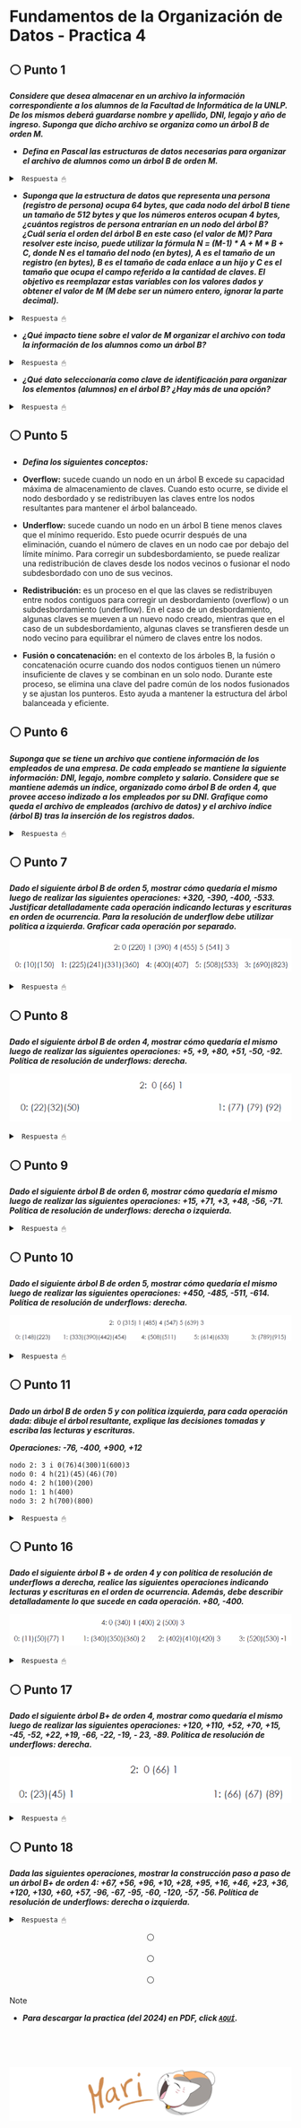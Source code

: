 # Fundamentos de la Organización de Datos - Practica 4


## ⚪ Punto 1

***Considere que desea almacenar en un archivo la información correspondiente a los alumnos de la Facultad de Informática de la UNLP. De los mismos deberá guardarse nombre y apellido, DNI, legajo y año de ingreso. Suponga que dicho archivo se organiza como un árbol B de orden M.***

* ***Defina en Pascal las estructuras de datos necesarias para organizar el archivo de alumnos como un árbol B de orden M.***

<details><summary> <code> Respuesta 🖱 </code></summary><br>

~~~
const 
    M = x; {x es el orden del árbol}
type
    dato = record 
        nomApe: string[30];
        dni: longint;
        legajo: integer;
        anioIng: integer;
    end;
    nodo = record
        cant_claves: integer;
        claves: array [1..M-1] of integer;
        enlaces: array [1..M-1] of integer;
        hijos: array [1..M] of integer;
    end;
    archivoDatos = file of dato;
    arbolB = file of nodo;
~~~

</details>

* ***Suponga que la estructura de datos que representa una persona (registro de persona) ocupa 64 bytes, que cada nodo del árbol B tiene un tamaño de 512 bytes y que los números enteros ocupan 4 bytes, ¿cuántos registros de persona entrarían en un nodo del árbol B? ¿Cuál sería el orden del árbol B en este caso (el valor de M)? Para resolver este inciso, puede utilizar la fórmula N = (M-1) * A + M * B + C, donde N es el tamaño del nodo (en bytes), A es el tamaño de un registro (en bytes), B es el tamaño de cada enlace a un hijo y C es el tamaño que ocupa el campo referido a la cantidad de claves. El objetivo es reemplazar estas variables con los valores dados y obtener el valor de M (M debe ser un número entero, ignorar la parte decimal).***

<details><summary> <code> Respuesta 🖱 </code></summary><br>

~~~
N = tamaño del nodo en bytes ......... 512 bytes

A = tamaño del registro en bytes ..... 64 bytes

B = tamaño del enlace ................ 4 bytes

C = tamaño que ocupa cant_claves ..... (M-1-1) * 4 bytes = (M-2) * 4 bytes

FORMULA --> N = (M - 1) * A + M * B + C

            512 bytes = (M - 1) * 64 bytes + M * 4 bytes + (M - 2) * 4 bytes

            512 bytes + 64 bytes + 8 bytes = M * (64 bytes + 4 bytes + 4 bytes)

            M = 584 bytes / 72 bytes

            M = 8

RTA. El orden del árbol B en este caso sería de M = 8
~~~

</details>

* ***¿Qué impacto tiene sobre el valor de M organizar el archivo con toda la información de los alumnos como un árbol B?***

<details><summary> <code> Respuesta 🖱 </code></summary><br>

Organizar un archivo con toda la información como un árbol B puede tener varios impactos en el valor de M y en el rendimiento general del sistema:

**Búsqueda eficiente:** Los árboles B están diseñados para mantener un equilibrio entre la profundidad del árbol y el número de nodos por nivel, lo que permite búsquedas eficientes. Si el archivo se organiza como un árbol B, las operaciones de búsqueda, inserción y eliminación pueden realizarse en tiempo logarítmico en relación con el número de registros en el archivo, lo que mejora la eficiencia en comparación con otras estructuras de datos no balanceadas.

**Utilización eficiente del espacio:** Los árboles B tienen un alto grado de ocupación, lo que significa que los nodos están bastante llenos. Esto puede llevar a una mejor utilización del espacio en comparación con otras estructuras de datos, especialmente en archivos grandes con muchos registros.

**Costo de mantenimiento:** Sin embargo, mantener un árbol B puede ser costoso en términos de operaciones de inserción y eliminación, ya que estas operaciones pueden requerir reequilibrar el árbol, lo que implica redistribuir los elementos en los nodos y posiblemente dividir o fusionar nodos. El valor de M (el orden del árbol B) influye en la frecuencia y la gravedad de estas operaciones de reequilibrio. Un M más grande puede reducir la frecuencia de reequilibrio pero puede aumentar el tamaño de los nodos y, por lo tanto, el consumo de memoria.

**Optimización del acceso a disco:** Los árboles B también pueden ser útiles para optimizar el acceso a disco, ya que tienden a agrupar los datos de manera más compacta, lo que puede reducir la cantidad de operaciones de E/S (entrada/salida) necesarias para acceder a los datos dispersos en el archivo.

En resumen, organizar el archivo como un árbol B puede mejorar la eficiencia de las operaciones de búsqueda y acceso a datos, pero puede requerir un mayor costo de mantenimiento y una consideración cuidadosa del valor de M para optimizar el rendimiento en términos de espacio y tiempo de ejecución.

</details>

* ***¿Qué dato seleccionaría como clave de identificación para organizar los elementos (alumnos) en el árbol B? ¿Hay más de una opción?***

<details><summary> <code> Respuesta 🖱 </code></summary><br>

Podría ser el DNI o el legajo.

</details>

## ⚪ Punto 5

* ***Defina los siguientes conceptos:***

* **Overflow:** sucede cuando un nodo en un árbol B excede su capacidad máxima de  almacenamiento de claves. Cuando esto ocurre, se divide el nodo desbordado y se redistribuyen las claves entre los nodos resultantes para mantener el árbol balanceado.

* **Underflow:** sucede cuando un nodo en un árbol B tiene menos claves que el mínimo requerido. Esto puede ocurrir después de una eliminación, cuando el número de claves en un nodo cae por debajo del límite mínimo. Para corregir un subdesbordamiento, se puede realizar una redistribución de claves desde los nodos vecinos o fusionar el nodo subdesbordado con uno de sus vecinos.

* **Redistribución:** es un proceso en el que las claves se redistribuyen entre nodos contiguos para corregir un desbordamiento (overflow) o un subdesbordamiento (underflow). En el caso de un desbordamiento, algunas claves se mueven a un nuevo nodo creado, mientras que en el caso de un subdesbordamiento, algunas claves se transfieren desde un nodo vecino para equilibrar el número de claves entre los nodos.

* **Fusión o concatenación:** en el contexto de los árboles B, la fusión o concatenación ocurre cuando dos nodos contiguos tienen un número insuficiente de claves y se combinan en un solo nodo. Durante este proceso, se elimina una clave del padre común de los nodos fusionados y se ajustan los punteros. Esto ayuda a mantener la estructura del árbol balanceada y eficiente.

</details>

## ⚪ Punto 6

***Suponga que se tiene un archivo que contiene información de los empleados de una empresa. De cada empleado se mantiene la siguiente información: DNI, legajo, nombre completo y salario. Considere que se mantiene además un índice, organizado como árbol B de orden 4, que provee acceso indizado a los empleados por su DNI. Grafique como queda el archivo de empleados (archivo de datos) y el archivo índice (árbol B) tras la inserción de los registros dados.***

<details><summary> <code> Respuesta 🖱 </code></summary><br>

Click [<code>AQUI</code>](/practica4/ejercicio06.pdf) para ver el árbol graficado.

</details>

## ⚪ Punto 7

***Dado el siguiente árbol B de orden 5, mostrar cómo quedaría el mismo luego de realizar las siguientes operaciones: +320, -390, -400, -533. Justificar detalladamente cada operación indicando lecturas y escrituras en orden de ocurrencia. Para la resolución de underflow debe utilizar política a izquierda. Graficar cada operación por separado.***

![imagen](/recursos/img01.png)

<details><summary> <code> Respuesta 🖱 </code></summary><br>

Click [<code>AQUI</code>](/practica4/ejercicio07.pdf) para ver el árbol graficado.

</details>

## ⚪ Punto 8

***Dado el siguiente árbol B de orden 4, mostrar cómo quedaría el mismo luego de realizar las siguientes operaciones: +5, +9, +80, +51, -50, -92. Política de resolución de underflows: derecha.***

![imagen](/recursos/img02.png)

<details><summary> <code> Respuesta 🖱 </code></summary><br>

Click [<code>AQUI</code>](/practica4/ejercicio08.pdf) para ver el árbol graficado.

</details>

## ⚪ Punto 9

***Dado el siguiente árbol B de orden 6, mostrar cómo quedaría el mismo luego de realizar las siguientes operaciones: +15, +71, +3, +48, -56, -71. Política de resolución de underflows: derecha o izquierda.***

<details><summary> <code> Respuesta 🖱 </code></summary><br>

Click [<code>AQUI</code>](/practica4/ejercicio09.pdf) para ver el árbol graficado.

</details>

## ⚪ Punto 10

***Dado el siguiente árbol B de orden 5, mostrar cómo quedaría el mismo luego de realizar las siguientes operaciones: +450, -485, -511, -614. Política de resolución de underflows: derecha.***

![imagen](/recursos/img03.png)

<details><summary> <code> Respuesta 🖱 </code></summary><br>

Click [<code>AQUI</code>](/practica4/ejercicio10.pdf) para ver el árbol graficado.

</details>

## ⚪ Punto 11

***Dado un árbol B de orden 5 y con política izquierda, para cada operación dada: dibuje el árbol resultante, explique las decisiones tomadas y escriba las lecturas y escrituras.***

***Operaciones: -76, -400, +900, +12***

~~~
nodo 2: 3 i 0(76)4(300)1(600)3
nodo 0: 4 h(21)(45)(46)(70)
nodo 4: 2 h(100)(200)
nodo 1: 1 h(400)
nodo 3: 2 h(700)(800)
~~~

<details><summary> <code> Respuesta 🖱 </code></summary><br>

Click [<code>AQUI</code>](/practica4/ejercicio11.pdf) para ver el árbol graficado.

</details>

## ⚪ Punto 16

***Dado el siguiente árbol B + de orden 4 y con política de resolución de underflows a derecha, realice las siguientes operaciones indicando lecturas y escrituras en el orden de ocurrencia. Además, debe describir detalladamente lo que sucede en cada operación. +80, -400.***

![imagen](/recursos/img04.png)

<details><summary> <code> Respuesta 🖱 </code></summary><br>

Click [<code>AQUI</code>](/practica4/ejercicio16.pdf) para ver el árbol graficado.

</details>

## ⚪ Punto 17

***Dado el siguiente árbol B+ de orden 4, mostrar como quedaría el mismo luego de realizar las siguientes operaciones: +120, +110, +52, +70, +15, -45, -52, +22, +19, -66, -22, -19, - 23, -89. Política de resolución de underflows: derecha.***

![imagen](/recursos/img05.png)

<details><summary> <code> Respuesta 🖱 </code></summary><br>

Click [<code>AQUI</code>](/practica4/ejercicio17.pdf) para ver el árbol graficado.

</details>

## ⚪ Punto 18

***Dada las siguientes operaciones, mostrar la construcción paso a paso de un árbol B+ de orden 4: +67, +56, +96, +10, +28, +95, +16, +46, +23, +36, +120, +130, +60, +57, -96, -67, -95, -60, -120, -57, -56. Política de resolución de underflows: derecha o izquierda.***

<details><summary> <code> Respuesta 🖱 </code></summary><br>

Arbol B+ - Orden 4 - Política de resolución de underflows: derecha o izquierda.

* **+67 +56 +96**

L/E [+67]= E0

L/E [+56]= L0 E0

L/E [+96]= L0 E0 

~~~
0:(56)(67)(96)-1
~~~

* **+10** --> OVERFLOW en nodo 0. Se genera nodo 1, promoción de clave 67 y nueva raiz (se genera nodo 2). Se incrementa la altura del arbol.

L/E [+10]= L0 E0 E1 E2

~~~
        2:0(67)1
0:(10)(56)1   1:(67)(96)-1
~~~

* **+28 +95**

L/E [+28]= L2 L0 E0

L/E [+95]= L2 L0 E1

~~~
            2:0(67)1
0:(10)(28)(56)1   1:(67)(95)(96)-1
~~~

* **+16** --> OVERFLOW en nodo 0. Se genera nodo 3 y promueve clave 28 a nodo 2.

L/E [+16]= L2 L0 E0 E3 E2

~~~
             2:0(28)3(67)1
0:(10)(16)3   3:(28)(56)1   1:(67)(95)(96)-1
~~~

* **+46 +23**

L/E [+46]= L2 L3 E3

L/E [+23]= L2 L0 E0

~~~
                   2:0(28)3(67)1
0:(10)(16)(23)3   3:(28)(46)(56)1   1:(67)(95)(96)-1
~~~

* **+36** --> OVERFLOW en nodo 3. Se genera nodo 4 y promueve clave 46 a nodo 2.

L/E [+36]= L2 L3 E3 E4 E2

~~~
                    2:0(28)3(46)4(67)1
0:(10)(16)(23)3   3:(28)(36)4   4:(46)(56)1   1:(67)(95)(96)-1
~~~

* **+120** --> OVERFLOW en nodo 1. Se genera nodo 5 y promueve clave 96. Se propaga el OVERFLOW a nodo 2, se genera nodo 6 y promoción de clave 67: Nueva raiz. Se genera nodo 7 e incrementa la altura del arbol.

L/E [+120]= L2 L1 E1 E5 E2 E6 E7

~~~
                                      7:2(67)6
                 2:0(28)3(46)4                        6:1(96)5
0:(10)(16)(23)3   3:(28)(36)4   4:(46)(56)1   1:(67)(95)5   5:(96)(120)-1
~~~

* **+130 +60** 

L/E [+130]= L7 L6 L5 E5

L/E [+60]= L7 L6 L4 E4

~~~
                                      7:2(67)6
                 2:0(28)3(46)4                        6:1(96)5
0:(10)(16)(23)3   3:(28)(36)4   4:(46)(56)(60)1   1:(67)(95)5   5:(96)(120)(130)-1
~~~

* **+57** --> OVERFLOW en nodo 4. Se genera nodo 8 y promoción de clave 57

L/E [+57]= L7 L2 L4 E4 E8 E2

~~~
                                      7:2(67)6
                      2:0(28)3(46)4(57)8                            6:1(96)5
0:(10)(16)(23)3   3:(28)(36)4   4:(46)(56)8   8:(57)(60)1   1:(67)(95)5   5:(96)(120)(130)-1
~~~

* **-96 -67**

L/E [-96]= L7 L2 L5 E5

L/E [-67]= L7 L2 L1 E1

~~~
                                      7:2(67)6
                      2:0(28)3(46)4(57)8                        6:1(96)5
0:(10)(16)(23)3   3:(28)(36)4   4:(46)(56)8   8:(57)(60)1   1:(95)5   5:(120)(130)-1
~~~

* **-95** --> UNDERFLOW en nodo 1. Se redistribuye con hermano derecho.

L/E [-95]= L7 L2 L1 L5 E1 E5 E6

~~~
                                      7:2(67)6
                      2:0(28)3(46)4(57)8                        6:1(130)5
0:(10)(16)(23)3   3:(28)(36)4   4:(46)(56)8   8:(57)(60)1   1:(120)5   5:(130)-1
~~~

* **-60**

L/E [-60]= L7 L2 L8 E8

~~~
                                      7:2(67)6
                      2:0(28)3(46)4(57)8                     6:1(130)5
0:(10)(16)(23)3   3:(28)(36)4   4:(46)(56)8   8:(57)1   1:(120)5   5:(130)-1
~~~

* **-120** --> UNDERFLOW en nodo 1. Se Busca redistribuir por izquierda y por derecha pero no se puede pues el nodo hermano derecho tiene el minimo de claves y no hay nodo hermano izquierdo. Se fusiona liberando el nodo 5. Se propaga el UNDERFLOW a nodo 6. Redistribución entre nodo 2 6 y 7, promoción de clave 57 como nueva raiz.

L/E [-120]= L7 L6 L1 L5 E1 L2 E2 E6 E7

~~~
                                    7:2(57)6
                 2:0(28)3(46)4                    6:8(67)1
0:(10)(16)(23)3   3:(28)(36)4   4:(46)(56)8   8:(57)1   1:(130)-1
~~~

* **-57** --> UNDERFLOW en nodo 8. Se Busca redistribuir por izquierda y por derecha pero no se puede pues el nodo hermano derecho tiene el minimo de claves y no hay nodo hermano izquierdo. Se fusiona liberando el nodo 1. Se propaga el UNDERFLOW a nodo 6. Redistribución entre nodo 2 6 y 7, promoción de clave 46 como nueva raiz.

L/E [-57]= L7 L6 L8 L1 E8 L2 E2 E6 E7

~~~
                         7:2(46)6
            2:0(28)3                    6:4(57)8
0:(10)(16)(23)3   3:(28)(36)4   4:(46)(56)8   8:(130)-1
~~~

* **-56**

L/E [-56]= L7 L6 L4 E4

~~~
                        7:2(46)6
            2:0(28)3                6:4(57)8
0:(10)(16)(23)3   3:(28)(36)4   4:(46)8   8:(130)-1
~~~

</details>

<p align=center>⚪</p>
<p align=center>⚪</p>
<p align=center>⚪</p>

>[!NOTE]
>
> * ***Para descargar la practica (del 2024) en PDF, click [<code>AQUÍ</code>](https://drive.google.com/file/d/1ByjnQMO8Wgwq-xfp93bbTx7Fqd7yWdW2/view?usp=sharing).***


<br>
<br>
<br>


<p><img align="center" src="https://github.com/Marimari2342/Marimari2342/blob/main/firmagith.png" alt="marigit"/></p>